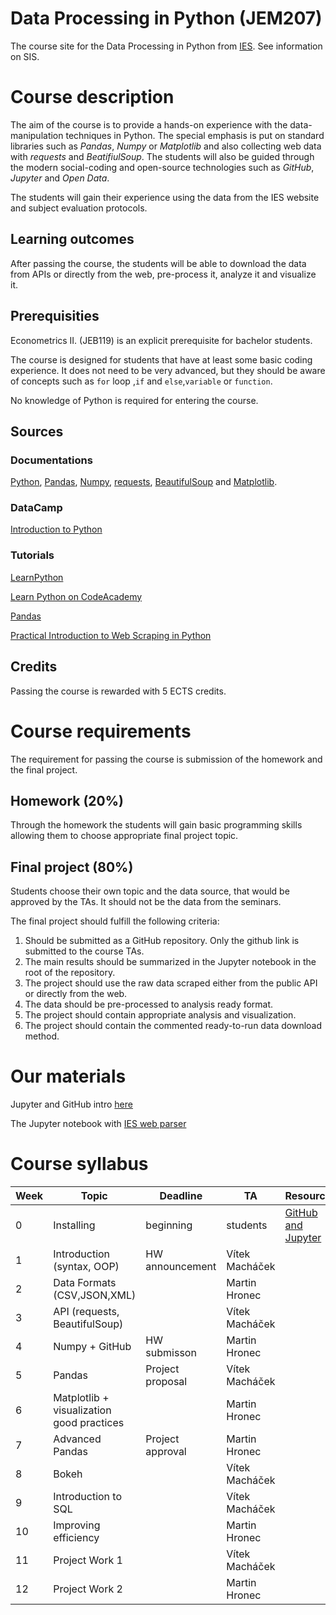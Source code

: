 # Data Processing in Python (JEM207)
The course site for the Data Processing in Python from [IES](http://ies.fsv.cuni.cz/). See information on SIS.

# Course description
The aim of the course is to provide a hands-on experience with the data-manipulation techniques in Python. The special emphasis is put on standard libraries such as *Pandas*, *Numpy* or *Matplotlib* and also collecting web data with *requests* and *BeatifiulSoup*. The students will also be guided through the modern social-coding and open-source technologies such as *GitHub*, *Jupyter* and *Open Data*.

The students will gain their experience using the data from the IES website and subject evaluation protocols.

## Learning outcomes
After passing the course, the students will be able to download the data from APIs or directly from the web, pre-process it, analyze it and visualize it.

## Prerequisities
Econometrics II. (JEB119) is an explicit prerequisite for bachelor students.

The course is designed for students that have at least some basic coding experience. It does not need to be very advanced, but they should be aware of concepts such as ` for ` loop ,`if` and `else`,`variable` or `function`.

No knowledge of Python is required for entering the course.

## Sources
### Documentations
[Python](https://docs.python.org/3/), [Pandas](https://pandas.pydata.org/pandas-docs/stable/), [Numpy](https://docs.scipy.org/doc/), [requests](http://docs.python-requests.org/en/master/), [BeautifulSoup](https://www.crummy.com/software/BeautifulSoup/bs4/doc/) and [Matplotlib](https://matplotlib.org/).

### DataCamp
[Introduction to Python](https://www.datacamp.com/courses/intro-to-python-for-data-science)


### Tutorials
[LearnPython](https://www.learnpython.org/)

[Learn Python on CodeAcademy](https://www.codecademy.com/learn/learn-python)

[Pandas](https://pandas.pydata.org/pandas-docs/stable/tutorials.html)

[Practical Introduction to Web Scraping in Python](https://realpython.com/python-web-scraping-practical-introduction/)


## Credits
Passing the course is rewarded with 5 ECTS credits.

# Course requirements
The requirement for passing the course is submission of the homework and the final project.

## Homework (20%)
Through the homework the students will gain basic programming skills allowing them to choose appropriate final project topic.

## Final project (80%)
Students choose their own topic and the data source, that would be approved by the TAs. It should not be the data from the seminars.

The final project should fulfill the following criteria:
1. Should be submitted as a GitHub repository. Only the github link is submitted to the course TAs.
2. The main results should be summarized in the Jupyter notebook in the root of the repository. 
3. The project should use the raw data scraped either from the public API or directly from the web.
4. The data should be pre-processed to analysis ready format.
5. The project should contain appropriate analysis and visualization.
6. The project should contain the commented ready-to-run data download method.


# Our materials
Jupyter and GitHub intro [here](/quick-intro.md)

The Jupyter notebook with [IES web parser](/IES_web.ipynb) 



# Course syllabus
| Week | Topic                                     | Deadline         | TA             | Resources |
|------|-------------------------------------------|------------------|----------------|--|
| 0    | Installing                                | beginning        | students       | [GitHub and Jupyter](/quick-intro.md)|
| 1    | Introduction (syntax, OOP)                | HW announcement  | Vítek Macháček |  |
| 2    | Data Formats (CSV,JSON,XML)               |                  | Martin Hronec  |  |
| 3    | API (requests, BeautifulSoup)             |                  | Vítek Macháček |  |
| 4    | Numpy  + GitHub                           | HW submisson     | Martin Hronec  |  |
| 5    | Pandas                                    | Project proposal | Vítek Macháček |  |
| 6    | Matplotlib + visualization good practices |                  | Martin Hronec  |  |
| 7    | Advanced Pandas                           | Project approval | Martin Hronec  |  |
| 8    | Bokeh                                     |                  | Vítek Macháček |  |
| 9    | Introduction to SQL                       |                  | Vítek Macháček |  |
| 10   | Improving efficiency                      |                  | Martin Hronec  |  |
| 11   | Project Work 1                            |                  | Vítek Macháček |  |
| 12   | Project Work 2                            |                  | Martin Hronec  |  |
